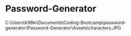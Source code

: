 # Password-Generator



C:\Users\k98ki\Documents\Coding-Bootcamp\password-generator\Password-Generator\Assets\characters.JPG